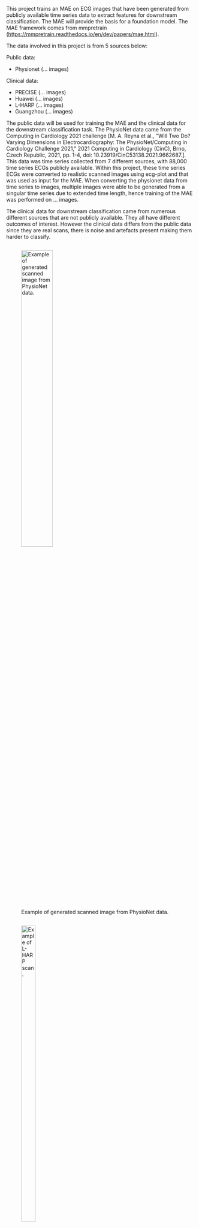This project trains an MAE on ECG images that have been generated from publicly available time series data to extract features for downstream classification. The MAE will provide the basis for a foundation model. The MAE framework comes from mmpretrain (https://mmpretrain.readthedocs.io/en/dev/papers/mae.html).

The data involved in this project is from 5 sources below:

Public data:
- Physionet (... images)

Clinical data:
- PRECISE (... images)
- Huawei (... images)
- L-HARP (... images)
- Guangzhou (... images)

The public data will be used for training the MAE and the clinical data for the downstream classification task. The PhysioNet data came from the Computing in Cardiology 2021 challenge [M. A. Reyna et al., "Will Two Do? Varying Dimensions in Electrocardiography: The PhysioNet/Computing in Cardiology Challenge 2021," 2021 Computing in Cardiology (CinC), Brno, Czech Republic, 2021, pp. 1-4, doi: 10.23919/CinC53138.2021.9662687.]. This data was time series collected from 7 different sources, with 88,000 time series ECGs publicly available. Within this project, these time series ECGs were converted to realistic scanned images using ecg-plot and that was used as input for the MAE. When converting the physionet data from time series to images, multiple images were able to be generated from a singular time series due to extended time length, hence training of the MAE was performed on ... images. 

The clinical data for downstream classification came from numerous different sources that are not publicly available. They all have different outcomes of interest. However the clinical data differs from the public data since they are real scans, there is noise and artefacts present making them harder to classify. 

<p align="center">
  <figure style="display:inline-block">
    <img src="https://github.com/user-attachments/assets/cb07d7d3-9d67-4e27-aaf4-a3a9c2290ffc" alt="Example of generated scanned image from PhysioNet data." width="45%">
    <figcaption>Example of generated scanned image from PhysioNet data.</figcaption>
  </figure>
  <figure style="display:inline-block">
    <img src="https://github.com/user-attachments/assets/5d09b567-7dc0-4dc2-ae4a-db548889a988" alt="Example of L-HARP scan." width="45%">
    <figcaption>Example of L-HARP scan.</figcaption>
  </figure>
</p>


1. Create conda environment for MAE training and install mmpretrain:

```
# Create conda environment
conda create --name openmmlab python=3.8 -y

# Activate conda environment
source activate openmmlab

# Install pytorch
pip3 install torch==1.8.2 torchvision==0.9.2 torchaudio==0.8.2 --extra-index-url https://download.pytorch.org/whl/lts/1.8/cu111

# Follow the instructions at Prerequisites — MMPretrain 1.2.0 documentation, 
git clone https://github.com/open-mmlab/mmpretrain.git
cd mmpretrain
pip install -U openmim && mim install -e .

# Test installation
python demo/image_demo.py demo/demo.JPEG resnet18_8xb32_in1k --device cpu
python demo/image_demo.py demo/demo.JPEG resnet18_8xb32_in1k --device gpu
```

2. Prepare dataset and config files

To use a custom dataset, files need to be organised either in (https://mmpretrain.readthedocs.io/en/dev/user_guides/dataset_prepare.html):
- Subfolder format
- Text annotation file format

Then adjust associated configuration files (https://mmpretrain.readthedocs.io/en/dev/user_guides/config.html). There are 4 types:
- Models
- Datasets
- Schedules
- Runtime

From the mmpretrain GitHub repository, you can select a model (https://github.com/open-mmlab/mmpretrain). For this application, the self-supervised MAE (CVPR'2022) was chosen. The GitHub repository contains all the configurations files however these will have been downloaded when installing mmpretrain in Step 1 (https://github.com/open-mmlab/mmpretrain/tree/main/configs/mae).

In this repository, the folder 'my_configs/training' contains the configurations used for this project training of MAE. 

3. To train the MAE on dataset run in command line; **be mindful that wherever you execute this command, that is where the work_dirs will be saved e.g. output**:

```
# Run training
python tools/train.py /my_configs/training/mae_vit-base-16_8xb512-amp-coslr-300e_in1k.py
```

Output will be a folder 'work_dirs' containing:
- epoch.pth files
- last checkpoint file
- folder containing
  - log
  - vis_data folder
- config.py file

4. To test on physionet data, config files are contained in this repository in 'my_configs/testing'.

```
# Create new folder to save test results
mkdir work_dirs_test
cd work_dirs_test

# Run test 
python tools/test.py /my_configs/testing/classification.py /work_dirs/checkpoint.pth
```

5. To test on Guangzhou data...

